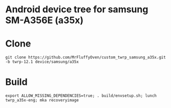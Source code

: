 # Android device tree for samsung SM-A356E (a35x)

# Clone
    git clone https://github.com/MrFluffyOven/custom_twrp_samsung_a35x.git -b twrp-12.1 device/samsung/a35x

# Build
    export ALLOW_MISSING_DEPENDENCIES=true; . build/envsetup.sh; lunch twrp_a35x-eng; mka recoveryimage
